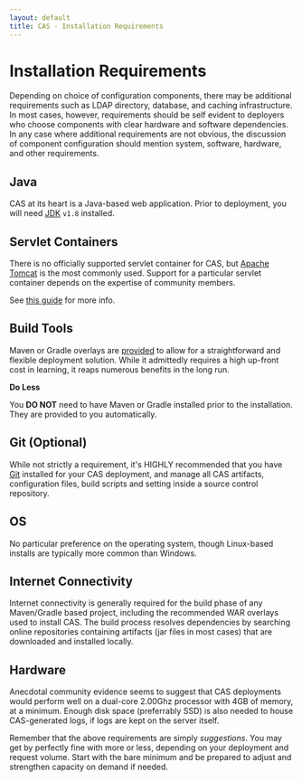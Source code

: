 ```yaml
---
layout: default
title: CAS - Installation Requirements
---
```


# Installation Requirements

Depending on choice of configuration components, there may be additional requirements such as LDAP directory,
database, and caching infrastructure. In most cases, however, requirements should be self evident to deployers who
choose components with clear hardware and software dependencies. In any case where additional requirements are
not obvious, the discussion of component configuration should mention system, software, hardware, and other
requirements.

## Java

CAS at its heart is a Java-based web application. Prior to deployment, you will need [JDK](http://www.oracle.com/technetwork/java/javase/downloads/index.html) `v1.8` installed.

## Servlet Containers

There is no officially supported servlet container for CAS, but [Apache Tomcat](http://tomcat.apache.org/) is the most
commonly used. Support for a particular servlet container depends on the expertise of community members.

See [this guide](../installation/Configuring-Servlet-Container.html) for more info.

## Build Tools

Maven or Gradle overlays are [provided](../installation/Maven-Overlay-Installation.html) to allow for a straightforward and flexible 
deployment solution. While it admittedly requires a high up-front cost in learning, it reaps numerous
benefits in the long run. 

<div class="alert alert-info"><strong>Do Less</strong><p>
You <b>DO NOT</b> need to have Maven or Gradle installed prior to the installation. They are provided to you automatically.
</p></div>

## Git (Optional)

While not strictly a requirement, it's HIGHLY recommended that you have [Git](https://git-scm.com/downloads) installed for your CAS deployment,
and manage all CAS artifacts, configuration files, build scripts and setting inside a source control repository.

## OS

No particular preference on the operating system, though Linux-based installs are typically more common than Windows.

## Internet Connectivity

Internet connectivity is generally required for the build phase of any Maven/Gradle based project, including the recommended WAR overlays used to install CAS. The build process resolves dependencies by searching online repositories containing artifacts (jar files in most cases) that are downloaded and installed locally.

## Hardware

Anecdotal community evidence seems to suggest that CAS deployments would perform well on a dual-core 2.00Ghz processor with 4GB of memory, at a minimum. Enough disk space (preferrably SSD) is also needed to house CAS-generated logs, if logs are kept on the server itself.

Remember that the above requirements are simply *suggestions*. You may get by perfectly fine with more or less, depending on your deployment and request volume. Start with the bare minimum and be prepared to adjust and strengthen capacity on demand if needed.